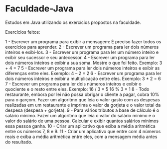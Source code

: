 # Faculdade-Java
Estudos em Java utilizando os exercícios propostos na faculdade.

Exercícios feitos:

1 - Escrever um programa para exibir a mensagem: É preciso fazer todos os exercícios para aprender.
2 - Escrever um programa para ler dois números inteiros e exibi-los.
3 - Escrever um programa para ler um número inteiro e exibir seu sucessor e seu antecessor.
4 - Escrever um programa para ler dois números inteiros e exibir a sua soma. Mostre o que foi feito. Exemplo: 3 + 4 = 7
5 - Escrever um programa para ler dois números inteiros e exibir as diferenças entre eles. Exemplo: 4 – 2 = 2
6 - Escrever um programa para ler dois números inteiros e exibir a multiplicação entre eles. Exemplo: 3 * 2 = 6
7 - Escrever um programa para ler dois números inteiros e exibir o quociente e o resto entre eles. Exemplo: 16 / 3 = 5 	16 % 3 = 1
8 - Todo restaurante, embora por lei não possa obrigar o cliente a pagar, cobra 10% para o garçom. Fazer um algoritmo que leia o valor gasto com as despesas realizadas em um restaurante e imprima o valor da gorjeta e o valor total da despesa (despesa + gorjeta).
9 - Para vários tributos a base de cálculo é o salário mínimo. Fazer um algoritmo que leia o valor do salário mínimo e o valor do salário de uma pessoa. Calcular e exibir quantos salários mínimos essa pessoa ganha.
10 - Criar um aplicativo que exiba a média aritmética entre os números 7, 8 e 9.
11 - Criar um aplicativo que entre com 4 números reais e exiba a média aritmética entre eles, com a mensagem média antes do resultado.